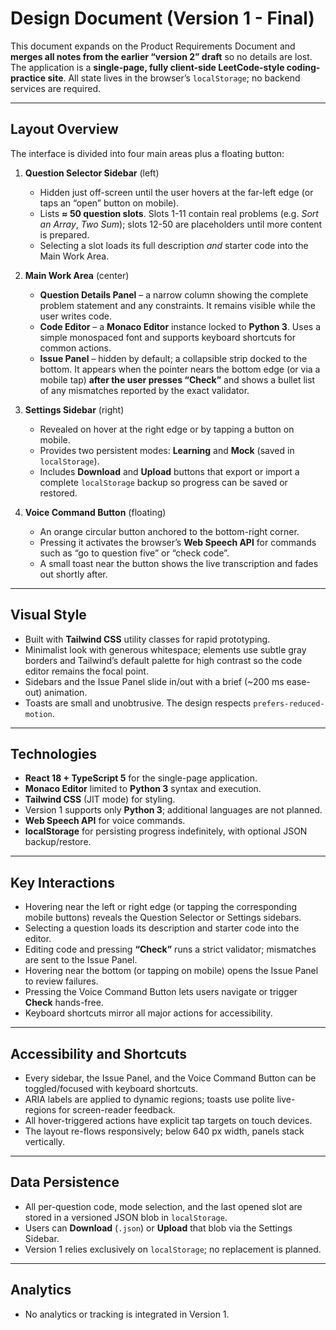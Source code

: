 # Design Document (Version 1 - Final)

This document expands on the Product Requirements Document and **merges all notes from the earlier “version 2” draft** so no details are lost.  
The application is a **single-page, fully client-side LeetCode-style coding-practice site**. All state lives in the browser’s `localStorage`; no backend services are required.

---

## Layout Overview

The interface is divided into four main areas plus a floating button:

1. **Question Selector Sidebar** (left)  
   - Hidden just off-screen until the user hovers at the far-left edge (or taps an “open” button on mobile).  
   - Lists **≈ 50 question slots**. Slots 1-11 contain real problems (e.g. *Sort an Array*, *Two Sum*); slots 12-50 are placeholders until more content is prepared.  
   - Selecting a slot loads its full description *and* starter code into the Main Work Area.

2. **Main Work Area** (center)  
   - **Question Details Panel** – a narrow column showing the complete problem statement and any constraints. It remains visible while the user writes code.  
   - **Code Editor** – a **Monaco Editor** instance locked to **Python 3**. Uses a simple monospaced font and supports keyboard shortcuts for common actions.  
   - **Issue Panel** – hidden by default; a collapsible strip docked to the bottom. It appears when the pointer nears the bottom edge (or via a mobile tap) **after the user presses “Check”** and shows a bullet list of any mismatches reported by the exact validator.

3. **Settings Sidebar** (right)  
   - Revealed on hover at the right edge or by tapping a button on mobile.  
   - Provides two persistent modes: **Learning** and **Mock** (saved in `localStorage`).  
   - Includes **Download** and **Upload** buttons that export or import a complete `localStorage` backup so progress can be saved or restored.

4. **Voice Command Button** (floating)  
   - An orange circular button anchored to the bottom-right corner.  
   - Pressing it activates the browser’s **Web Speech API** for commands such as “go to question five” or “check code”.  
   - A small toast near the button shows the live transcription and fades out shortly after.

---

## Visual Style

- Built with **Tailwind CSS** utility classes for rapid prototyping.  
- Minimalist look with generous whitespace; elements use subtle gray borders and Tailwind’s default palette for high contrast so the code editor remains the focal point.  
- Sidebars and the Issue Panel slide in/out with a brief (~200 ms ease-out) animation.  
- Toasts are small and unobtrusive. The design respects `prefers-reduced-motion`.

---

## Technologies

- **React 18 + TypeScript 5** for the single-page application.  
- **Monaco Editor** limited to **Python 3** syntax and execution.  
- **Tailwind CSS** (JIT mode) for styling.  
- Version 1 supports only **Python 3**; additional languages are not planned.
- **Web Speech API** for voice commands.  
- **localStorage** for persisting progress indefinitely, with optional JSON backup/restore.

---

## Key Interactions

- Hovering near the left or right edge (or tapping the corresponding mobile buttons) reveals the Question Selector or Settings sidebars.  
- Selecting a question loads its description and starter code into the editor.  
- Editing code and pressing **“Check”** runs a strict validator; mismatches are sent to the Issue Panel.  
- Hovering near the bottom (or tapping on mobile) opens the Issue Panel to review failures.  
- Pressing the Voice Command Button lets users navigate or trigger **Check** hands-free.  
- Keyboard shortcuts mirror all major actions for accessibility.

---

## Accessibility and Shortcuts

- Every sidebar, the Issue Panel, and the Voice Command Button can be toggled/focused with keyboard shortcuts.  
- ARIA labels are applied to dynamic regions; toasts use polite live-regions for screen-reader feedback.  
- All hover-triggered actions have explicit tap targets on touch devices.  
- The layout re-flows responsively; below 640 px width, panels stack vertically.

---

## Data Persistence

- All per-question code, mode selection, and the last opened slot are stored in a versioned JSON blob in `localStorage`.  
- Users can **Download** (`.json`) or **Upload** that blob via the Settings Sidebar.  
- Version 1 relies exclusively on `localStorage`; no replacement is planned.

---


## Analytics

- No analytics or tracking is integrated in Version 1.
